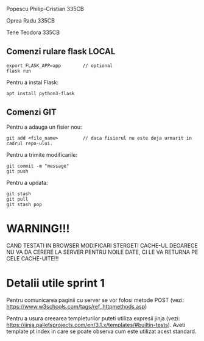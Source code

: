 Popescu Philip-Cristian 335CB

Oprea Radu 335CB

Tene Teodora 335CB

<h2>Comenzi rulare flask LOCAL</h2>

    export FLASK_APP=app        // optional
    flask run

Pentru a instal Flask:
    
    apt install python3-flask

<h2>Comenzi GIT</h2>

Pentru a adauga un fisier nou:

    git add <file_name>         // daca fisierul nu este deja urmarit in cadrul repo-ului.

Pentru a trimite modificarile:

    git commit -m "message"
    git push

Pentru a updata:
    
    git stash
    git pull
    git stash pop


<h1>WARNING!!!</h1>

CAND TESTATI IN BROWSER MODIFICARI STERGETI CACHE-UL DEOARECE NU VA DA CERERE LA SERVER PENTRU NOILE DATE, 
CI LE VA RETURNA PE CELE CACHE-UITE!!!


<h1>Detalii utile sprint 1</h1>

Pentru comunicarea paginii cu server se vor folosi metode POST (vezi: https://www.w3schools.com/tags/ref_httpmethods.asp)

Pentru a usura creearea templeturilor puteti utiliza expresii jinja 
(vezi: https://jinja.palletsprojects.com/en/3.1.x/templates/#builtin-tests). Aveti template pt index in care se poate 
observa cum este utilizat acest standard.


